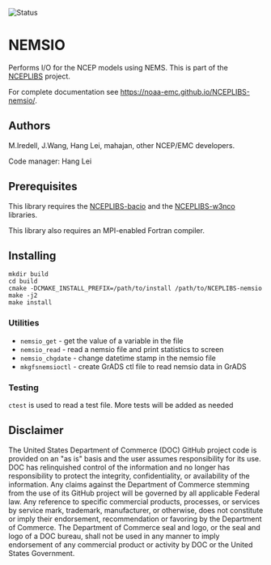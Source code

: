 ![Status](https://github.com/NOAA-EMC/NCEPLIBS-sp/workflows/Build%20and%20Test/badge.svg)

# NEMSIO

Performs I/O for the NCEP models using NEMS. This is part of the
[NCEPLIBS](https://github.com/NOAA-EMC/NCEPLIBS) project.

For complete documentation see
https://noaa-emc.github.io/NCEPLIBS-nemsio/.

## Authors

M.Iredell, J.Wang, Hang Lei, mahajan, other NCEP/EMC developers.

Code manager: Hang Lei

## Prerequisites

This library requires the
[NCEPLIBS-bacio](https://github.com/NOAA-EMC/NCEPLIBS-bacio) and the
[NCEPLIBS-w3nco](https://github.com/NOAA-EMC/NCEPLIBS-w3nco)
libraries.

This library also requires an MPI-enabled Fortran compiler.

## Installing

```
mkdir build
cd build
cmake -DCMAKE_INSTALL_PREFIX=/path/to/install /path/to/NCEPLIBS-nemsio
make -j2
make install
```

### Utilities
- `nemsio_get` - get the value of a variable in the file
- `nemsio_read` - read a nemsio file and print statistics to screen
- `nemsio_chgdate` - change datetime stamp in the nemsio file
- `mkgfsnemsioctl` - create GrADS ctl file to read nemsio data in GrADS

### Testing
`ctest` is used to read a test file. More tests will be added as needed

## Disclaimer

The United States Department of Commerce (DOC) GitHub project code is
provided on an "as is" basis and the user assumes responsibility for
its use. DOC has relinquished control of the information and no longer
has responsibility to protect the integrity, confidentiality, or
availability of the information. Any claims against the Department of
Commerce stemming from the use of its GitHub project will be governed
by all applicable Federal law. Any reference to specific commercial
products, processes, or services by service mark, trademark,
manufacturer, or otherwise, does not constitute or imply their
endorsement, recommendation or favoring by the Department of
Commerce. The Department of Commerce seal and logo, or the seal and
logo of a DOC bureau, shall not be used in any manner to imply
endorsement of any commercial product or activity by DOC or the United
States Government.

